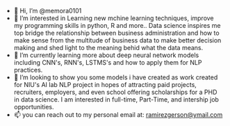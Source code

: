 - 👋 Hi, I’m @memora0101
- 👀 I’m interested in Learning new mchine learning techniques, improve my programming skills in python, R and more.. Data science inspires me top bridge the relationship between business administration and how to make sense from the multitude of business data to make better decision making and shed light to the meaning behid what the data means.
- 🌱 I’m currently learning more about deep neural network models including CNN's, RNN's, LSTMS's and how to apply them for NLP practices.
- 💞️ I’m looking to show you some models i have created as work created for NIU's AI lab NLP project in hopes of attracting paid projects, recruiters, employers, and even school offering scholarships for a PHD in data science. I am interested in full-time, Part-Time, and intership job opportunities. 
- 📫 you can reach out to my personal email at: ramirezgerson@ymail.com

<!---
memora0101/memora0101 is a ✨ special ✨ repository because its `README.md` (this file) appears on your GitHub profile.
You can click the Preview link to take a look at your changes.
--->
